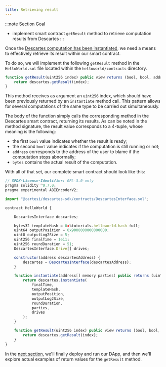 ```yaml
---
title: Retrieving result
---
```


:::note Section Goal
- implement smart contract `getResult` method to retrieve computation results from Descartes
:::

Once the [Descartes computation has been instantiated](../instantiate/), we need a means to effectively retrieve its result within our smart contract.

To do so, we will implement the following `getResult` method in the `HelloWorld.sol` file located within the `helloworld/contracts` directory.

```javascript
function getResult(uint256 index) public view returns (bool, bool, address, bytes memory) {
    return descartes.getResult(index);
}
```

This method receives as argument an `uint256` index, which should have been previously returned by an `instantiate` method call. This pattern allows for several computations of the same type to be carried out simultaneously.

The body of the function simply calls the corresponding method in the Descartes smart contract, returning its results. As can be noted in the method signature, the result value corresponds to a 4-tuple, whose meaning is the following:

- the first `bool` value indicates whether the result is ready;
- the second `bool` value indicates if the computation is still running or not;
- `address` corresponds to the address of the user to blame if the computation stops abnormally;
- `bytes` contains the actual result of the computation.

With all of that set, our complete smart contract should look like this:

```javascript
// SPDX-License-Identifier: GPL-3.0-only
pragma solidity ^0.7.0;
pragma experimental ABIEncoderV2;

import "@cartesi/descartes-sdk/contracts/DescartesInterface.sol";

contract HelloWorld {

    DescartesInterface descartes;

    bytes32 templateHash = 0x%tutorials.helloworld.hash-full;
    uint64 outputPosition = 0x9000000000000000;
    uint8 outputLog2Size = 5;
    uint256 finalTime = 1e11;
    uint256 roundDuration = 51;
    DescartesInterface.Drive[] drives;

    constructor(address descartesAddress) {
        descartes = DescartesInterface(descartesAddress);
    }

    function instantiate(address[] memory parties) public returns (uint256) {
        return descartes.instantiate(
            finalTime,
            templateHash,
            outputPosition,
            outputLog2Size,
            roundDuration,
            parties,
            drives
        );
    }

    function getResult(uint256 index) public view returns (bool, bool, address, bytes memory) {
        return descartes.getResult(index);
    }
}
```

In the [next section](../deploy-run/), we'll finally deploy and run our DApp, and then we'll explore actual examples of return values for the `getResult` method.
